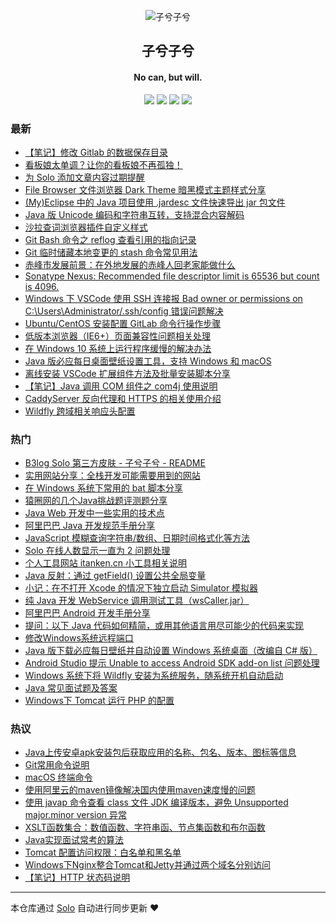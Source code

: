<p align="center"><img alt="子兮子兮" src="https://zixizixi.cn/images/logo/logo@96.png"></p><h2 align="center">
子兮子兮
</h2>

<h4 align="center">No can, but will.</h4>
<p align="center"><a title="子兮子兮" target="_blank" href="https://github.com/iTanken/solo-blog"><img src="https://img.shields.io/github/last-commit/iTanken/solo-blog.svg?style=flat-square&color=FF9900"></a>
<a title="GitHub repo size in bytes" target="_blank" href="https://github.com/iTanken/solo-blog"><img src="https://img.shields.io/github/repo-size/iTanken/solo-blog.svg?style=flat-square"></a>
<a title="Solo Version" target="_blank" href="https://github.com/88250/solo/releases"><img src="https://img.shields.io/badge/solo-4.2.0-f1e05a.svg?style=flat-square&color=blueviolet"></a>
<a title="Hits" target="_blank" href="https://github.com/88250/hits"><img src="https://hits.b3log.org/iTanken/solo-blog.svg"></a></p>

### 最新

* [【笔记】修改 Gitlab 的数据保存目录](https://zixizixi.cn/configure-gitlab-data-dir)
* [看板娘太单调？让你的看板娘不再孤独！](https://zixizixi.cn/solo-kanbanniang-adorn-border-background)
* [为 Solo 添加文章内容过期提醒](https://zixizixi.cn/solo-article-content-expired-tips)
* [File Browser 文件浏览器 Dark Theme 暗黑模式主题样式分享](https://zixizixi.cn/filebrowser-custom-dark-theme)
* [(My)Eclipse 中的 Java 项目使用 .jardesc 文件快速导出 jar 包文件](https://zixizixi.cn/my-eclipse-java-jardesc-export-jar)
* [Java 版 Unicode 编码和字符串互转，支持混合内容解码](https://zixizixi.cn/java-unicode-string-encoder-decoder)
* [沙拉查词浏览器插件自定义样式](https://zixizixi.cn/chromium-extensions-saladict-custom-style)
* [Git Bash 命令之 reflog 查看引用的指向记录](https://zixizixi.cn/git-bash-reflog-usage)
* [Git 临时储藏本地变更的 stash 命令常见用法](https://zixizixi.cn/git-bash-stash-usage)
* [赤峰市发展前景：在外地发展的赤峰人回老家能做什么](https://zixizixi.cn/talk-about-the-chifeng-future)
* [Sonatype Nexus: Recommended file descriptor limit is 65536 but count is 4096.](https://zixizixi.cn/sonatype-nexus-3-linux-file-descriptor-limit)
* [Windows 下 VSCode 使用 SSH 连接报 Bad owner or permissions on C:\\Users\\Administrator/.ssh/config 错误问题解决](https://zixizixi.cn/windows_vscode_ssh_error_bad-owner-or-permissions)
* [Ubuntu/CentOS 安装配置 GitLab 命令行操作步骤](https://zixizixi.cn/ubuntu-centos-linux-install-gitlab)
* [低版本浏览器（IE6+）页面兼容性问题相关处理](https://zixizixi.cn/low-version-browser-page-compatibility)
* [在 Windows 10 系统上运行程序缓慢的解决办法](https://zixizixi.cn/windows-defender-app-startup-stop-slow)
* [Java 版必应每日桌面壁纸设置工具，支持 Windows 和 macOS](https://zixizixi.cn/windows-mac-bing-daily-wallpaper-tool)
* [离线安装 VSCode 扩展组件方法及批量安装脚本分享](https://zixizixi.cn/vscode-extension-vsix-install)
* [【笔记】Java 调用 COM 组件之 com4j 使用说明](https://zixizixi.cn/note-java-com4j)
* [CaddyServer 反向代理和 HTTPS 的相关使用介绍](https://zixizixi.cn/caddyserver-r-proxy-https)
* [Wildfly 跨域相关响应头配置](https://zixizixi.cn/wildfly-cors-origin-config)

### 热门

* [B3log Solo 第三方皮肤 - 子兮子兮 - README](https://zixizixi.cn/solo-third-skin-imobile.html)
* [实用网站分享：全栈开发可能需要用到的网站](https://zixizixi.cn/articles/2017/01/17/1484633274661.html)
* [在 Windows 系统下常用的 bat 脚本分享](https://zixizixi.cn/articles/2017/04/21/1492777994685.html)
* [猿圈网的几个Java挑战题评测题分享](https://zixizixi.cn/articles/2017/03/23/1490280007138.html)
* [Java Web 开发中一些实用的技术点](https://zixizixi.cn/articles/2017/01/04/1483519918704.html)
* [阿里巴巴 Java 开发规范手册分享](https://zixizixi.cn/articles/2017/01/17/1484623303271.html)
* [JavaScript 模糊查询字符串/数组、日期时间格式化等方法](https://zixizixi.cn/articles/2017/05/31/1496236546844.html)
* [Solo 在线人数显示一直为 2 问题处理](https://zixizixi.cn/articles/2017/03/30/1490849602140.html)
* [个人工具网站 itanken.cn 小工具相关说明](https://zixizixi.cn/articles/2017/03/11/1489227107307.html)
* [Java 反射：通过 getField() 设置公共全局变量](https://zixizixi.cn/java-reflection-getfield)
* [小记：在不打开 Xcode 的情况下独立启动 Simulator 模拟器](https://zixizixi.cn/not-open-xcode-standalone-simulator)
* [纯 Java 开发 WebService 调用测试工具（wsCaller.jar）](https://zixizixi.cn/articles/2017/09/03/1504426270766.html)
* [阿里巴巴 Android 开发手册分享](https://zixizixi.cn/alibaba-android-development-manual)
* [提问：以下 Java 代码如何精简，或用其他语言用尽可能少的代码来实现](https://zixizixi.cn/java-word-wrap-string)
* [修改Windows系统远程端口](https://zixizixi.cn/articles/2017/03/26/1490525740291.html)
* [Java 版下载必应每日壁纸并自动设置 Windows 系统桌面（改编自 C# 版）](https://zixizixi.cn/articles/2017/09/01/1504264675391.html)
* [Android Studio 提示 Unable to access Android SDK add-on list 问题处理](https://zixizixi.cn/articles/2017/01/17/1484665018593.html)
* [Windows 系统下将 Wildfly 安装为系统服务，随系统开机自动启动](https://zixizixi.cn/windows-wildfly-service-auto-start)
* [Java 常见面试题及答案](https://zixizixi.cn/articles/2017/02/13/1486974778312.html)
* [Windows下 Tomcat 运行 PHP 的配置](https://zixizixi.cn/articles/2017/02/13/1486976473999.html)

### 热议

* [Java上传安卓apk安装包后获取应用的名称、包名、版本、图标等信息](https://zixizixi.cn/articles/2017/02/13/1486978892155.html)
* [Git常用命令说明](https://zixizixi.cn/articles/2017/02/13/1486973158671.html)
* [macOS 终端命令](https://zixizixi.cn/articles/2017/02/13/1486978228421.html)
* [使用阿里云的maven镜像解决国内使用maven速度慢的问题](https://zixizixi.cn/articles/2017/02/13/1486979524858.html)
* [使用 javap 命令查看 class 文件 JDK 编译版本，避免 Unsupported major.minor version 异常](https://zixizixi.cn/articles/2017/09/13/1505285468516.html)
* [XSLT函数集合：数值函数、字符串函、节点集函数和布尔函数](https://zixizixi.cn/xsltfunctionset)
* [Java实现面试常考的算法](https://zixizixi.cn/articles/2017/02/13/1486979370718.html)
* [Tomcat 配置访问权限：白名单和黑名单](https://zixizixi.cn/articles/2017/02/13/1486977779249.html)
* [Windows下Nginx整合Tomcat和Jetty并通过两个域名分别访问](https://zixizixi.cn/articles/2017/02/13/1486977986468.html)
* [【笔记】HTTP 状态码说明](https://zixizixi.cn/articles/2017/01/04/1483529323782.html)

---

本仓库通过 [Solo](https://github.com/88250/solo) 自动进行同步更新 ❤️ 
